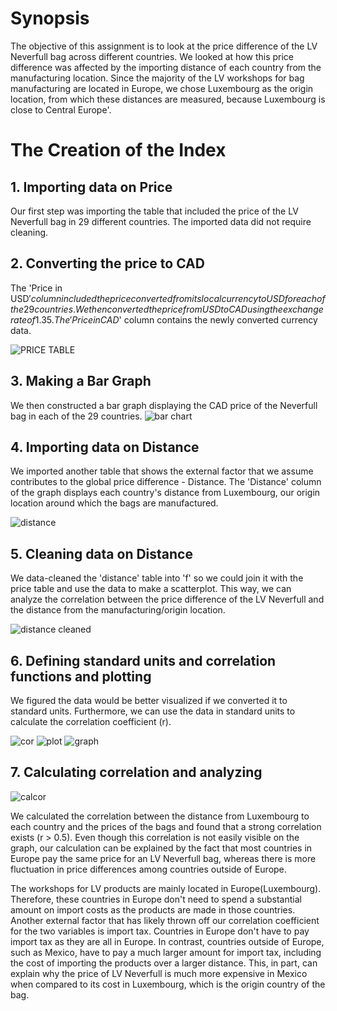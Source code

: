 # Synopsis
The objective of this assignment is to look at the price difference of the LV Neverfull bag across different countries. We looked at how this price difference was affected by the importing distance of each country from the manufacturing location. Since the majority of the LV workshops for bag manufacturing are located in Europe, we chose Luxembourg as the origin location, from which these distances are measured, because Luxembourg is close to Central Europe'.

# The Creation of the Index

## 1. Importing data on Price
Our first step was importing the table that included the price of the LV Neverfull bag in 29 different countries. The imported data did not require cleaning.

## 2. Converting the price to CAD
The 'Price in USD$' column included the price converted from its local currency to USD for each of the 29 countries. We then converted the price from USD to CAD using the exchange rate of 1.35. The 'Price in CAD$' column contains the newly converted currency data.

![PRICE TABLE](pricetable.JPG)

## 3. Making a Bar Graph
We then constructed a bar graph displaying the CAD price of the Neverfull bag in each of the 29 countries.
![bar chart](download.png)

## 4. Importing data on Distance
We imported another table that shows the external factor that we assume contributes to the global price difference - Distance. The 'Distance' column of the graph displays each country's distance from Luxembourg, our origin location around which the bags are manufactured.

![distance](distancefromlux.JPG)

## 5. Cleaning data on Distance
We data-cleaned the 'distance' table into 'f' so we could join it with the price table and use the data to make a scatterplot. This way, we can analyze the correlation between the price difference of the LV Neverfull and the distance from the manufacturing/origin location.

![distance cleaned](distancecleaned.JPG)

## 6. Defining standard units and correlation functions and plotting
We figured the data would be better visualized if we converted it to standard units. Furthermore, we can use the data in standard units to calculate the correlation coefficient (r).

![cor](stdandcorrelation.JPG)
![plot](codeforcorrel.JPG)
![graph](download(1).png)

## 7. Calculating correlation and analyzing

![calcor](calcor.JPG)

We calculated the correlation between the distance from Luxembourg to each country and the prices of the bags and found that
a strong correlation exists (r > 0.5). Even though this correlation is not easily visible on the graph, our calculation can be
explained by the fact that most countries in Europe pay the same price for an LV Neverfull bag, whereas there is more fluctuation
in price differences among countries outside of Europe.

The workshops for LV products are mainly located in Europe(Luxembourg). Therefore, these countries in Europe don't need to spend a substantial amount on import costs as the products are made in those countries. Another external factor that has likely thrown off our correlation coefficient for the two variables is import tax. Countries in Europe don't have to pay import tax as they are all in Europe. In contrast, countries outside of Europe, such as Mexico, have to pay a much larger amount for import tax, including the cost of importing the products over a larger distance. This, in part, can explain why the price of LV Neverfull is much more expensive in Mexico when compared to its cost in Luxembourg, which is the origin country of the bag.
